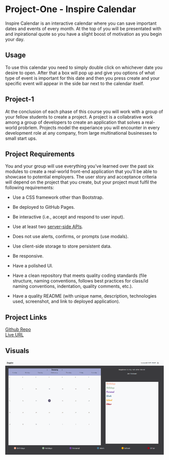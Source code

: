 # Project-One - Inspire Calendar
Inspire Calendar is an interactive calendar where you can save important dates and events of every month. At the top of you will be presentated with and inpirational quote so you have a slight boost of motivation as you begin your day. 

## Usage
To use this calendar you need to simply double click on whichever date you desire to open. After that a box will pop up and give you options of what type of event is important for this date and then you press create and your specific event will appear in the side bar next to the calendar itself.

## Project-1 
At the conclusion of each phase of this course you will work with a group of your fellow students to create a project. A project is a collabrative work among a group of developers to create an application that solves a real-world probrlem. Projects model the experiance you will encounter in every development role at any company, from large multinational businesses to small start ups.

## Project Requirements
You and your group will use everything you’ve learned over the past six modules to create a real-world front-end application that you’ll be able to showcase to potential employers. The user story and acceptance criteria will depend on the project that you create, but your project must fulfil the following requirements:

* Use a CSS framework other than Bootstrap.

* Be deployed to GitHub Pages.

* Be interactive (i.e., accept and respond to user input).

* Use at least two [server-side APIs](https://coding-boot-camp.github.io/full-stack/apis/api-resources).

* Does not use alerts, confirms, or prompts (use modals).

* Use client-side storage to store persistent data.

* Be responsive.

* Have a polished UI.

* Have a clean repository that meets quality coding standards (file structure, naming conventions, follows best practices for class/id naming conventions, indentation, quality comments, etc.).

* Have a quality README (with unique name, description, technologies used, screenshot, and link to deployed application).

## Project Links
[Github Repo](https://github.com/MasakiSenpai/Project-One)\
[Live URL](https://masakisenpai.github.io/Project-One/)

## Visuals
![screenshot](Capture.PNG)